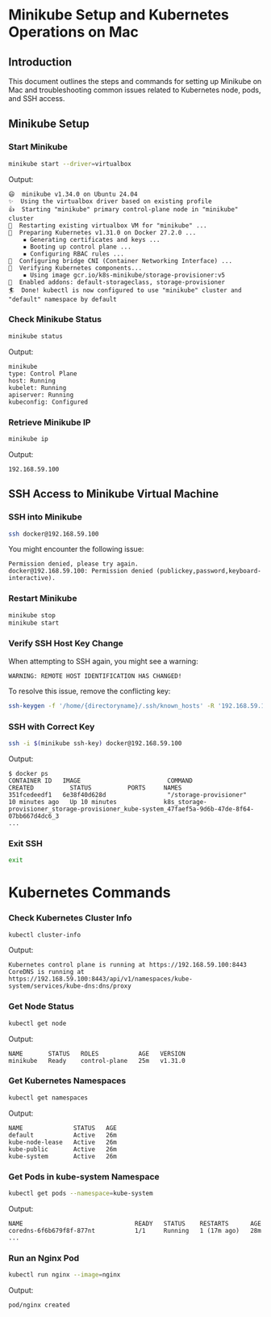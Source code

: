 
# Minikube Setup and Kubernetes Operations on Mac

## Introduction
This document outlines the steps and commands for setting up Minikube on Mac and troubleshooting common issues related to Kubernetes node, pods, and SSH access.

## Minikube Setup

### Start Minikube
```bash
minikube start --driver=virtualbox
```

Output:
```
😄  minikube v1.34.0 on Ubuntu 24.04
✨  Using the virtualbox driver based on existing profile
👍  Starting "minikube" primary control-plane node in "minikube" cluster
🔄  Restarting existing virtualbox VM for "minikube" ...
🐳  Preparing Kubernetes v1.31.0 on Docker 27.2.0 ...
    ▪ Generating certificates and keys ...
    ▪ Booting up control plane ...
    ▪ Configuring RBAC rules ...
🔗  Configuring bridge CNI (Container Networking Interface) ...
🔎  Verifying Kubernetes components...
    ▪ Using image gcr.io/k8s-minikube/storage-provisioner:v5
🌟  Enabled addons: default-storageclass, storage-provisioner
🏄  Done! kubectl is now configured to use "minikube" cluster and "default" namespace by default
```

### Check Minikube Status
```bash
minikube status
```
Output:
```
minikube
type: Control Plane
host: Running
kubelet: Running
apiserver: Running
kubeconfig: Configured
```

### Retrieve Minikube IP
```bash
minikube ip
```
Output:
```
192.168.59.100
```

## SSH Access to Minikube Virtual Machine

### SSH into Minikube
```bash
ssh docker@192.168.59.100
```
You might encounter the following issue:
```
Permission denied, please try again.
docker@192.168.59.100: Permission denied (publickey,password,keyboard-interactive).
```

### Restart Minikube
```bash
minikube stop
minikube start
```

### Verify SSH Host Key Change
When attempting to SSH again, you might see a warning:
```
WARNING: REMOTE HOST IDENTIFICATION HAS CHANGED!
```
To resolve this issue, remove the conflicting key:
```bash
ssh-keygen -f '/home/{directoryname}/.ssh/known_hosts' -R '192.168.59.100'
```

### SSH with Correct Key
```bash
ssh -i $(minikube ssh-key) docker@192.168.59.100
```

Output:
```
$ docker ps
CONTAINER ID   IMAGE                        COMMAND                  CREATED          STATUS          PORTS     NAMES
351fcedeedf1   6e38f40d628d                 "/storage-provisioner"   10 minutes ago   Up 10 minutes             k8s_storage-provisioner_storage-provisioner_kube-system_47faef5a-9d6b-47de-8f64-07bb667d4dc6_3
...
```

### Exit SSH
```bash
exit
```

# Kubernetes Commands

### Check Kubernetes Cluster Info
```bash
kubectl cluster-info
```

Output:
```
Kubernetes control plane is running at https://192.168.59.100:8443
CoreDNS is running at https://192.168.59.100:8443/api/v1/namespaces/kube-system/services/kube-dns:dns/proxy
```

### Get Node Status
```bash
kubectl get node
```

Output:
```
NAME       STATUS   ROLES           AGE   VERSION
minikube   Ready    control-plane   25m   v1.31.0
```

### Get Kubernetes Namespaces
```bash
kubectl get namespaces
```

Output:
```
NAME              STATUS   AGE
default           Active   26m
kube-node-lease   Active   26m
kube-public       Active   26m
kube-system       Active   26m
```

### Get Pods in kube-system Namespace
```bash
kubectl get pods --namespace=kube-system
```

Output:
```
NAME                               READY   STATUS    RESTARTS      AGE
coredns-6f6b679f8f-877nt           1/1     Running   1 (17m ago)   28m
...
```

### Run an Nginx Pod
```bash
kubectl run nginx --image=nginx
```
Output:
```
pod/nginx created
```
